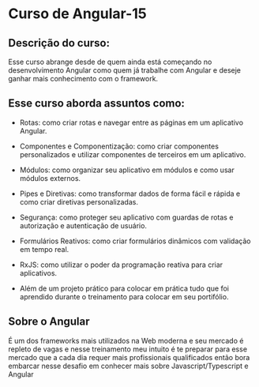 # Curso de Angular-15

## Descrição do curso:

Esse curso abrange desde de quem ainda está começando no desenvolvimento Angular como quem já trabalhe com Angular e deseje ganhar mais conhecimento com o framework.

## Esse curso aborda assuntos como:

- Rotas: como criar rotas e navegar entre as páginas em um aplicativo Angular.

- Componentes e Componentização: como criar componentes personalizados e utilizar componentes de terceiros em um aplicativo.

- Módulos: como organizar seu aplicativo em módulos e como usar módulos externos.

- Pipes e Diretivas: como transformar dados de forma fácil e rápida e como criar diretivas personalizadas.

- Segurança: como proteger seu aplicativo com guardas de rotas e autorização e autenticação de usuário.

- Formulários Reativos: como criar formulários dinâmicos com validação em tempo real.

- RxJS: como utilizar o poder da programação reativa para criar aplicativos.

- Além de um projeto prático para colocar em prática tudo que foi aprendido durante o treinamento para colocar em seu portifólio.

 ## Sobre o Angular

 É um dos frameworks mais utilizados na Web moderna e seu mercado é repleto de vagas e nesse treinamento meu intuito é te preparar para esse mercado que a cada dia requer mais profissionais qualificados então bora embarcar nesse desafio em conhecer mais sobre Javascript/Typescript e Angular
